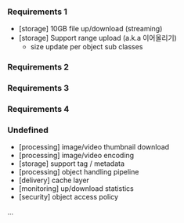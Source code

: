 ### Requirements 1
- [storage] 10GB file up/download (streaming)
- [storage] Support range upload (a.k.a 이어올리기) 
    - size update per object sub classes 
 
 
### Requirements 2
### Requirements 3
### Requirements 4


### Undefined 
- [processing] image/video thumbnail download
- [processing] image/video encoding
- [storage] support tag / metadata
- [processing] object handling pipeline 
- [delivery] cache layer
- [monitoring] up/download statistics 
- [security] object access policy  

...


